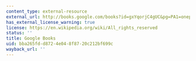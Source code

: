 ```yaml
---
content_type: external-resource
external_url: http://books.google.com/books?id=gxYqorjC4gUC&pg=PA1=onepage
has_external_license_warning: true
license: https://en.wikipedia.org/wiki/All_rights_reserved
status: ''
title: Google Books
uid: bba265fd-d872-4e04-8f87-20c212bf699c
wayback_url: ''
---
```

